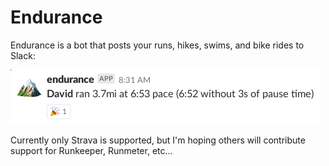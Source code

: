 # Endurance

Endurance is a bot that posts your runs, hikes, swims, and bike rides to Slack:

![Endurance screenshot](screenshot.png)

Currently only Strava is supported, but I'm hoping others will contribute support for Runkeeper, Runmeter, etc...
